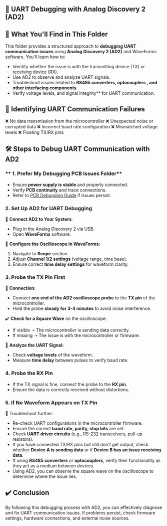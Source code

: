 ## 🔧 UART Debugging with Analog Discovery 2 (AD2)

## 📌 What You'll Find in This Folder
This folder provides a structured approach to **debugging UART communication issues** using **Analog Discovery 2 (AD2)** and WaveForms software. You'll learn how to:
- Identify whether the issue is with the transmitting device (TX) or receiving device (RX).
- Use AD2 to observe and analyze UART signals.
- Troubleshoot issues related to **RS485 converters, optocouplers , and other interfacing components**.
- Verify voltage levels, and signal integrity** for UART communication.

## 🚨 Identifying UART Communication Failures
❌ No data transmission from the microcontroller
❌ Unexpected noise or corrupted data
❌ Incorrect baud rate configuration
❌ Mismatched voltage levels
❌ Floating TX/RX pins

## 🛠 Steps to Debug UART Communication with AD2

### ** 1. Prefer My Debugging PCB Issues Folder**
- Ensure **power supply is stable** and properly connected.
- Verify **PCB continuity** and trace connections.
- Refer to [PCB Debugging Guide](https://github.com/Pornima56/Fix-It-Fast-Embedded-Debugging-Tips/tree/main/Debugging-PCB-Issues) if issues persist.

### **2.  Set Up AD2 for UART Debugging**

🔹 **Connect AD2 to Your System:**
   - Plug in the Analog Discovery 2 via USB.
   - Open **WaveForms** software.

🔹 **Configure the Oscilloscope in WaveForms:**
   1. Navigate to **Scope** section.
   2. Adjust **Channel 1/2 settings** (voltage range, time base).
   3. Ensure correct **time delay settings** for waveform clarity.

### **3.  Probe the TX Pin First**
🔗 **Connection:**
- Connect **one end of the AD2 oscilloscope probe** to the **TX pin** of the microcontroller.
- Hold the probe **steady for 3-4 minutes** to avoid noise interference.

✔️ **Check for a Square Wave** on the oscilloscope:
   - If visible ➝ The microcontroller is sending data correctly.
   - If missing ➝ The issue is with the microcontroller or firmware.

🔹 **Analyze the UART Signal:**
   - Check **voltage levels** of the waveform.
   - Measure **time delay** between pulses to verify baud rate.

### **4.  Probe the RX Pin**
- If the TX signal is fine, connect the probe to the **RX pin**.
- Ensure the data is correctly received without distortions.

### **5.  If No Waveform Appears on TX Pin**
📌 Troubleshoot further:
- Re-check UART configurations in the microcontroller firmware.
- Ensure the correct **baud rate, parity, stop bits** are set.
- Check **UART driver circuits** (e.g., RS-232 transceivers, pull-up resistors).
- If you have connected TX/RX pins but still don't get output, check whether **Device A is sending data** or if **Device B has an issue receiving data**.
- If using **RS485 converters** or **optocouplers**, verify their functionality as they act as a medium between devices.
- Using AD2, you can observe the square wave on the oscilloscope to determine where the issue lies.

## ✔️ Conclusion
By following this debugging process with AD2, you can effectively diagnose and fix UART communication issues. If problems persist, check firmware settings, hardware connections, and external noise sources.
